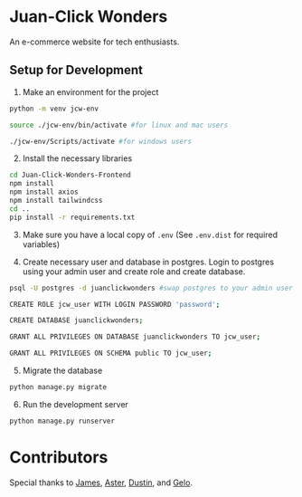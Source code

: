 # Juan-Click Wonders

An e-commerce website for tech enthusiasts.

## Setup for Development

1. Make an environment for the project

```bash
python -m venv jcw-env
```

```bash
source ./jcw-env/bin/activate #for linux and mac users
```

```bash
./jcw-env/Scripts/activate #for windows users
```

2. Install the necessary libraries

```bash
cd Juan-Click-Wonders-Frontend
npm install
npm install axios
npm install tailwindcss
cd ..
pip install -r requirements.txt
```

3. Make sure you have a local copy of `.env` (See `.env.dist` for required variables)

4. Create necessary user and database in postgres. Login to postgres using your admin user and create role and create database.

```bash
psql -U postgres -d juanclickwonders #swap postgres to your admin user if different
```

```bash
CREATE ROLE jcw_user WITH LOGIN PASSWORD 'password';
```

```bash
CREATE DATABASE juanclickwonders;
```

```bash
GRANT ALL PRIVILEGES ON DATABASE juanclickwonders TO jcw_user;
```

```bash
GRANT ALL PRIVILEGES ON SCHEMA public TO jcw_user;
```

5. Migrate the database

```bash
python manage.py migrate
```

6. Run the development server

```bash
python manage.py runserver
```

# Contributors

Special thanks to [James](https://github.com/kintengg), [Aster](https://github.com/astermangabat25), [Dustin](https://github.com/DustinAgner27), and [Gelo](https://github.com/angelo-dlcrz).